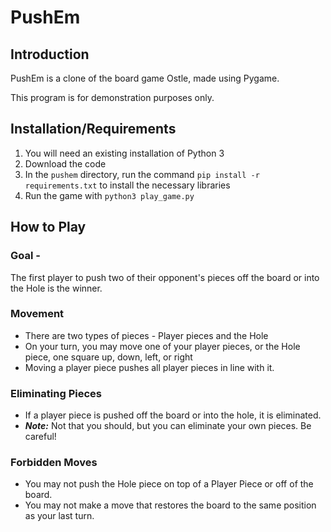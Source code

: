 # PushEm
## Introduction
PushEm is a clone of the board game Ostle, made using Pygame.

This program is for demonstration purposes only.

## Installation/Requirements
1. You will need an existing installation of Python 3
2. Download the code
3. In the `pushem` directory, run the command `pip install -r requirements.txt` to install the necessary libraries
4. Run the game with `python3 play_game.py`

## How to Play
### Goal -
The first player to push two of their opponent's pieces off the board or into the Hole is the winner.

### Movement
* There are two types of pieces - Player pieces and the Hole
* On your turn, you may move one of your player pieces, or the Hole piece, one square up, down, left, or right
* Moving a player piece pushes all player pieces in line with it.

### Eliminating Pieces
* If a player piece is pushed off the board or into the hole, it is eliminated.
* ***Note:*** Not that you should, but you can eliminate your own pieces. Be careful!

### Forbidden Moves
* You may not push the Hole piece on top of a Player Piece or off of the board.
* You may not make a move that restores the board to the same position as your last turn.
